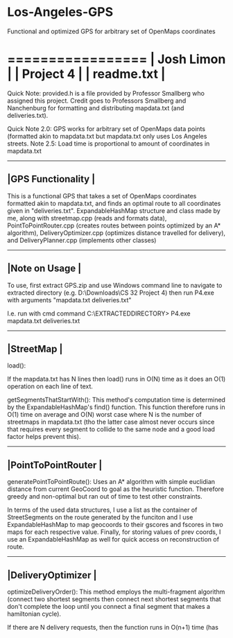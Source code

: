 # Los-Angeles-GPS
Functional and optimized GPS for arbitrary set of OpenMaps coordinates

=================
| 	Josh Limon	|
|	Project 4	    |
|	readme.txt	  |
=================

Quick Note: provided.h is a file provided by Professor Smallberg who assigned this project. Credit goes to Professors Smallberg and Nanchenburg for formatting and distributing mapdata.txt (and deliveries.txt).

Quick Note 2.0: GPS works for arbitrary set of OpenMaps data points (formatted akin to mapdata.txt but mapdata.txt only uses Los Angeles streets.
	Note 2.5: Load time is proportional to amount of coordinates in mapdata.txt


--------------------
|GPS Functionality |
--------------------
This is a functional GPS that takes a set of OpenMaps coordinates formatted akin to mapdata.txt, and finds an optimal route to all coordinates given in "deliveries.txt".
ExpandableHashMap structure and class made by me, along with streetmap.cpp (reads and formats data),  PointToPointRouter.cpp (creates routes between points optimized by an A* algorithm), DeliveryOptimizer.cpp (optimizes distance travelled for delivery), and DeliveryPlanner.cpp (implements other classes)


--------------------
|Note on Usage     |
--------------------
To use, first extract GPS.zip and use Windows command line to navigate to extracted directory (e.g. D:\Downloads\CS 32 Project 4) then run
P4.exe with arguments "mapdata.txt deliveries.txt"

I.e. run with cmd command 
C:\EXTRACTEDDIRECTORY> P4.exe mapdata.txt deliveries.txt

-------------
|StreetMap  |
-------------
load():

If the mapdata.txt has N lines then load() runs in O(N) time as it does an O(1)
operation on each line of text.

getSegmentsThatStartWith():
This method's computation time is determined by the ExpandableHashMap's find()
function. This function therefore runs in O(1) time on average and O(N) worst
case where N is the number of streetmaps in mapdata.txt (tho the latter case
almost never occurs since that requires every segment to collide to the same
node and a good load factor helps prevent this).



---------------------
|PointToPointRouter |
---------------------

generatePointToPointRoute():
Uses an A* algorithm with simple euclidian distance from current GeoCoord to goal
as the heuristic function. Therefore greedy and non-optimal but ran out of time to
test other constraints.

In terms of the used data structures, I use a list as the container of StreetSegments
on the route generated by the funciton and I use ExpandableHashMap to map geocoords
to their gscores and fscores in two maps for each respective value. Finally,
for storing values of prev coords, I use an ExpandableHashMap as well for quick access
on reconstruction of route.


--------------------
|DeliveryOptimizer |
--------------------

optimizeDeliveryOrder():
This method employs the multi-fragment algorithm (connect two shortest segments then
connect next shortest segments that don't complete the loop until you connect a
final segment that makes a hamiltonian cycle).

If there are N delivery requests, then the function runs in O(n+1) time (has
